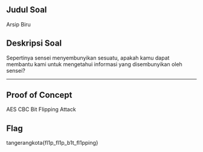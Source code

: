 ## Judul Soal
Arsip Biru

## Deskripsi Soal

Sepertinya sensei menyembunyikan sesuatu, apakah kamu dapat membantu kami untuk mengetahui informasi yang disembunyikan 
oleh sensei?

---
## Proof of Concept

AES CBC Bit Flipping Attack

## Flag

tangerangkota{fl1p_fl1p_b1t_fl1pping}